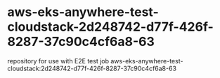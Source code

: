 # aws-eks-anywhere-test-cloudstack-2d248742-d77f-426f-8287-37c90c4cf6a8-63
repository for use with E2E test job aws-eks-anywhere-test-cloudstack:2d248742-d77f-426f-8287-37c90c4cf6a8-63
